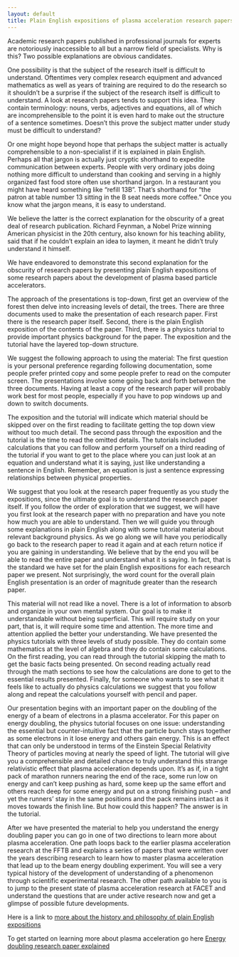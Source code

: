 ```yaml
---
layout: default
title: Plain English expositions of plasma acceleration research papers
---
```




Academic research papers published in professional journals for experts are notoriously inaccessible to all but a narrow field of specialists. Why is this? Two possible explanations are obvious candidates.

One possibility is that the subject of the research itself is difficult to understand. Oftentimes very complex research equipment and advanced mathematics as well as years of training are required to do the research so it shouldn’t be a surprise if the subject of the research itself is difficult to understand. A look at research papers tends to support this idea. They contain terminology: nouns, verbs, adjectives and equations, all of which are incomprehensible to the point it is even hard to make out the structure of a sentence sometimes. Doesn’t this prove the subject matter under study must be difficult to understand?

Or one might hope beyond hope that perhaps the subject matter is actually comprehensible to a non-specialist if it is explained in plain English. Perhaps all that jargon is actually just cryptic shorthand to expedite communication between experts. People with very ordinary jobs doing nothing more difficult to understand than cooking and serving in a highly organized fast food store often use shorthand jargon. In a restaurant you might have heard something like “refill 13B”. That’s shorthand for “the patron at table number 13 sitting in the B seat needs more coffee.” Once you know what the jargon means, it is easy to understand.

We believe the latter is the correct explanation for the obscurity of a great deal of research publication. Richard Feynman, a Nobel Prize winning American physicist in the 20th century, also known for his teaching ability, said that if he couldn’t explain an idea to laymen, it meant he didn’t truly understand it himself.

We have endeavored to demonstrate this second explanation for the obscurity of research papers by presenting plain English expositions of some research papers about the development of plasma based particle accelerators.

The approach of the presentations is top-down, first get an overview of the forest then delve into increasing levels of detail, the trees. There are three documents used to make the presentation of each research paper. First there is the research paper itself. Second, there is the plain English exposition of the contents of the paper. Third, there is a physics tutorial to provide important physics background for the paper. The exposition and the tutorial have the layered top-down structure.

We suggest the following approach to using the material: The first question is your personal preference regarding following documentation, some people prefer printed copy and some people prefer to read on the computer screen. The presentations involve some going back and forth between the three documents. Having at least a copy of the research paper will probably work best for most people, especially if you have to pop windows up and down to switch documents.

The exposition and the tutorial will indicate which material should be skipped over on the first reading to facilitate getting the top down view without too much detail. The second pass through the exposition and the tutorial is the time to read the omitted details. The tutorials included calculations that you can follow and perform yourself on a third reading of the tutorial if you want to get to the place where you can just look at an equation and understand what it is saying, just like understanding a sentence in English. Remember, an equation is just a sentence expressing relationships between physical properties.

We suggest that you look at the research paper frequently as you study the expositions, since the ultimate goal is to understand the research paper itself. If you follow the order of exploration that we suggest, we will have you first look at the research paper with no preparation and have you note how much you are able to understand. Then we will guide you through some explanations in plain English along with some tutorial material about relevant background physics. As we go along we will have you periodically go back to the research paper to read it again and at each return notice if you are gaining in understanding. We believe that by the end you will be able to read the entire paper and understand what it is saying. In fact, that is the standard we have set for the plain English expositions for each research paper we present. Not surprisingly, the word count for the overall plain English presentation is an order of magnitude greater than the research paper.

This material will not read like a novel. There is a lot of information to absorb and organize in your own mental system. Our goal is to make it understandable without being superficial. This will require study on your part, that is, it will require some time and attention. The more time and attention applied the better your understanding. We have presented the physics tutorials with three levels of study possible. They do contain some mathematics at the level of algebra and they do contain some calculations. On the first reading, you can read through the tutorial skipping the math to get the basic facts being presented. On second reading actually read through the math sections to see how the calculations are done to get to the essential results presented. Finally, for someone who wants to see what it feels like to actually do physics calculations we suggest that you follow along and repeat the calculations yourself with pencil and paper.

Our presentation begins with an important paper on the doubling of the energy of a beam of electrons in a plasma accelerator. For this paper on energy doubling, the physics tutorial focuses on one issue: understanding the essential but counter-intuitive fact that the particle bunch stays together as some electrons in it lose energy and others gain energy. This is an effect that can only be understood in terms of the Einstein Special Relativity Theory of particles moving at nearly the speed of light. The tutorial will give you a comprehensible and detailed chance to truly understand this strange relativistic effect that plasma acceleration depends upon. It’s as if, in a tight pack of marathon runners nearing the end of the race, some run low on energy and can’t keep pushing as hard, some keep up the same effort and others reach deep for some energy and put on a strong finishing push – and yet the runners’ stay in the same positions and the pack remains intact as it moves towards the finish line. But how could this happen? The answer is in the tutorial.

After we have presented the material to help you understand the energy doubling paper you can go in one of two directions to learn more about plasma acceleration. One path loops back to the earlier plasma acceleration research at the FFTB and explains a series of papers that were written over the years describing research to learn how to master plasma acceleration that lead up to the beam energy doubling experiment. You will see a very typical history of the development of understanding of a phenomenon through scientific experimental research. The other path available to you is to jump to the present state of plasma acceleration research at FACET and understand the questions that are under active research now and get a glimpse of possible future developments.




<p>Here is a link to <a href="/plain-english-papers.html">more about the history and philosophy of plain English expositions</a></p>

<p>To get started on learning more about plasma acceleration go here <a href="/energy-doubling-exposition.html">Energy doubling research paper explained</a></p>

